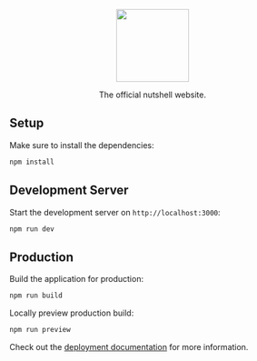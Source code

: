 <p align="center">
  <img src="https://nutshell-lab.com/logo.svg" height="128">
  <p align="center">The official nutshell website.<p>
</p>

## Setup

Make sure to install the dependencies:

```bash
npm install
```

## Development Server

Start the development server on `http://localhost:3000`:

```bash
npm run dev
```

## Production

Build the application for production:

```bash
npm run build
```

Locally preview production build:

```bash
npm run preview
```

Check out the [deployment documentation](https://nuxt.com/docs/getting-started/deployment) for more information.
